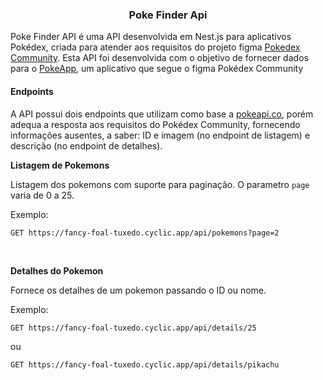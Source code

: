 <h3 align="center">Poke Finder Api</h3>

<p>Poke Finder API é uma API desenvolvida em Nest.js para aplicativos Pokédex, criada para atender aos requisitos do projeto figma <a href="https://www.figma.com/file/oyy40kpPCamOuJOQu1uYMo/Pok%C3%A9dex-(Community)?type=design&node-id=314-3&mode=design&t=iK5q1ExOu1Vdwj9S-0" target="_blank">Pokedex Community</a>. Esta API foi desenvolvida com o objetivo de fornecer dados para o <a href="https://github.com/Gabriel-S-Souza/poke_app/tree/develop/lib" target="_blank">PokeApp</a>, um aplicativo que segue o figma Pokédex Community</p>
<h4>Endpoints</h4>
<p>A API possui dois endpoints que utilizam como base a <a href="https://pokeapi.co/target="_blank">pokeapi.co</a>, porém adequa a resposta aos requisitos do Pokédex Community, fornecendo informações ausentes, a saber: ID e imagem (no endpoint de listagem) e descrição (no endpoint de detalhes).
<p><b>Listagem de Pokemons</b></p>
<p>Listagem dos pokemons com suporte para paginação. O parametro <code>page</code> varia de 0 a 25.</p>
<p>Exemplo:</p>

```
GET https://fancy-foal-tuxedo.cyclic.app/api/pokemons?page=2
```
</br>
<p><b>Detalhes do Pokemon</b></p>
<p>Fornece os detalhes de um pokemon passando o ID ou nome.</p>
<p>Exemplo:</p>

```
GET https://fancy-foal-tuxedo.cyclic.app/api/details/25
```
ou
```
GET https://fancy-foal-tuxedo.cyclic.app/api/details/pikachu
```
